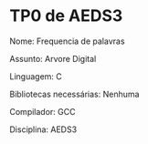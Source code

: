 # TP0 de AEDS3
Nome: Frequencia de palavras

Assunto: Arvore Digital

Linguagem: C

Bibliotecas necessárias: Nenhuma

Compilador: GCC

Disciplina: AEDS3
